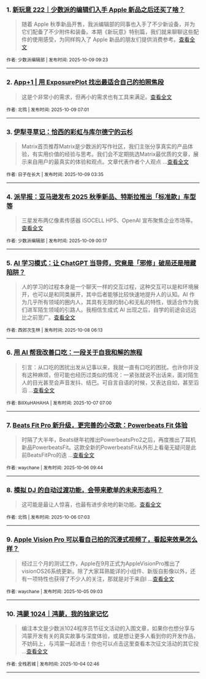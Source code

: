 ### 1. [新玩意 222｜少数派的编辑们入手 Apple 新品之后还买了啥？](https://sspai.com/post/102963)

> 随着 Apple 秋季新品开售，我派编辑部的同事也入手了不少新设备，并为它们配备了不少附件和装备。本期《新玩意》特别篇，我们就来聊聊这些配件的使用感受，为同样购入了 Apple 新品的朋友们提供消费参考。[查看全文](https://sspai.com/post/102963) 

<sub>作者: 少数派编辑部 | 发布时间: 2025-10-09 09:23</sub>

---


### 2. [App+1 | 用 ExposurePlot 找出最适合自己的拍照焦段](https://sspai.com/post/102861)

> 这是个非常小的需求，但再小的需求也有工具来满足。[查看全文](https://sspai.com/post/102861) 

<sub>作者: 北鸮 | 发布时间: 2025-10-09 07:01</sub>

---


### 3. [伊犁寻草记：恰西的彩虹与库尔德宁的云杉](https://sspai.com/post/102585)

> Matrix首页推荐Matrix是少数派的写作社区，我们主张分享真实的产品体验，有实用价值的经验与思考。我们会不定期挑选Matrix最优质的文章，展示来自用户的最真实的体验和观点。文章代表作者个人观点 ...[查看全文](https://sspai.com/post/102585) 

<sub>作者: 日子在长大 | 发布时间: 2025-10-09 03:35</sub>

---


### 4. [派早报：亚马逊发布 2025 秋季新品、特斯拉推出「标准款」车型等](https://sspai.com/post/102945)

> 三星发布两亿像素传感器 ISOCELL HP5、OpenAI 宣布聚焦企业市场等。[查看全文](https://sspai.com/post/102945) 

<sub>作者: 少数派编辑部 | 发布时间: 2025-10-09 00:17</sub>

---


### 5. [AI 学习模式：让 ChatGPT 当导师，究竟是「邪修」破局还是暗藏陷阱？](https://sspai.com/post/102377)

> 人的学习的过程本身是一个聊天一样的交互过程，这种交互可以是和环境展开，也可以是和同类展开，其中后者能够比较快速地提升人的认知。AI 作为几乎所有领域的圈内人，其具有无限的耐心和无私的特性，很适合作为我们进军陌生领域的引路人。我相信生成式 AI 出现之后，自学的前途会远远比之前宽广。[查看全文](https://sspai.com/post/102377) 

<sub>作者: 西郊次生林 | 发布时间: 2025-10-08 06:13</sub>

---


### 6. [用 AI 帮我改善口吃：一段关于自我和解的旅程](https://sspai.com/post/102860)

> 引言：从口吃的困扰出发从记事以来，我就一直有口吃的困扰。也许你并没有这种麻烦，但可能也经历过类似的情况：一紧张就说不出话来，面对陌生人的目光甚至会声音发抖、结巴。可自言自语的时候，又表达自如，甚至滔滔 ...[查看全文](https://sspai.com/post/102860) 

<sub>作者: BillXuHAHAHA | 发布时间: 2025-10-07 07:00</sub>

---


### 7. [Beats Fit Pro 新升级，更完善的小改款：Powerbeats Fit 体验](https://sspai.com/post/102913)

> 时隔了大半年，Beats继年初推出PowerbeatsPro2之后，再度推出了耳机新品PowerbeatsFit。这款全新的PowerbeatsFit从外形上看毫无疑问是此前BeatsFitPro的迭 ...[查看全文](https://sspai.com/post/102913) 

<sub>作者: waychane | 发布时间: 2025-10-06 09:44</sub>

---


### 8. [模拟 DJ 的自动过渡功能，会带来歌单的未来形态吗？](https://sspai.com/post/100790)

> 这可能是最让人惊喜，也最有进步余地的新功能。[查看全文](https://sspai.com/post/100790) 

<sub>作者: 北鸮 | 发布时间: 2025-10-06 07:03</sub>

---


### 9. [Apple Vision Pro 可以看自己拍的沉浸式视频了，看起来效果怎么样？](https://sspai.com/post/102896)

> 经过三个月的测试工作，Apple在9月正式为AppleVisionPro推出了visionOS26系统更新。除了大家耳熟能详的小组件、新版自影像以外，还有一项特性也获得了不少人的关注，那就是对于来自I ...[查看全文](https://sspai.com/post/102896) 

<sub>作者: waychane | 发布时间: 2025-10-05 09:03</sub>

---


### 10. [鸿蒙 1024｜鸿蒙，我的独家记忆](https://sspai.com/post/102833)

> 编注本文是少数派1024程序员节征文活动的入围文章，如果你也想分享与鸿蒙开发有关的真实故事与深度体验，或是想让更多人看到你的开发作品，不妨码上，与鸿蒙一起进击！你也可以点击这里查看本次征文活动的其它投 ...[查看全文](https://sspai.com/post/102833) 

<sub>作者: 全栈若城 | 发布时间: 2025-10-04 02:46</sub>

---

